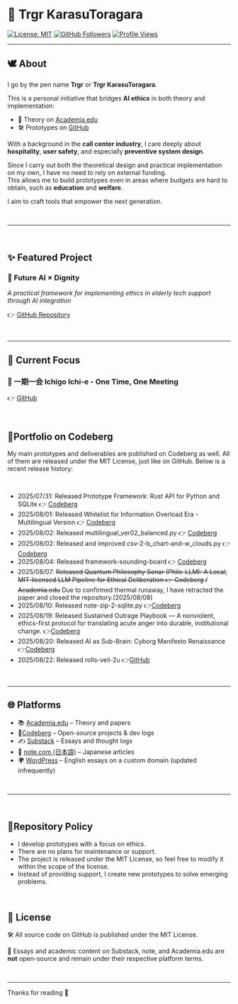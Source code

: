 # 🧭 Trgr KarasuToragara

[![License: MIT](https://img.shields.io/badge/license-MIT-green.svg)](https://github.com/trgr-karasutoragara?tab=repositories)
[![GitHub Followers](https://img.shields.io/github/followers/trgr-karasutoragara?style=social)](https://github.com/trgr-karasutoragara)
[![Profile Views](https://komarev.com/ghpvc/?username=trgr-karasutoragara&color=blue)](https://github.com/trgr-karasutoragara)

---

## 🕊️ About

I go by the pen name **Trgr** or **Trgr KarasuToragara**.

This is a personal initiative that bridges **AI ethics** in both theory and implementation:
- 🧠 Theory on [Academia.edu](https://independent.academia.edu/TrgrKarasuToragara)
- 🛠️ Prototypes on [GitHub](https://github.com/trgr-karasutoragara)

With a background in the **call center industry**, I care deeply about **hospitality**, **user safety**, and especially **preventive system design**.

Since I carry out both the theoretical design and practical implementation on my own, I have no need to rely on external funding.  
This allows me to build prototypes even in areas where budgets are hard to obtain, such as **education** and **welfare**.

I aim to craft tools that empower the next generation.

<br>

---

<br>

## ✨ Featured Project

### 🔧 Future AI × Dignity  
*A practical framework for implementing ethics in elderly tech support through AI integration*

👉 [GitHub Repository](https://github.com/trgr-karasutoragara/trgr-karasutoragara.github.io)

<br>

---

## 🔭 Current Focus

### 🧩 一期一会 Ichigo Ichi-e - One Time, One Meeting  
👉 [GitHub](https://github.com/trgr-karasutoragara/zen-info-your-life-is-yours/tree/main/1go1e)

<br>

## 🦋Portfolio on Codeberg
My main prototypes and deliverables are published on Codeberg as well. All of them are released under the MIT License, just like on GitHub. Below is a recent release history:

<br>

- 2025/07/31: Released Prototype Framework: Rust API for Python and SQLite 👉 [Codeberg](https://codeberg.org/trgr/rust-api-4-py-and-sql)
- 2025/08/01: Released Whitelist for Information Overload Era - Multilingual Version 👉 [Codeberg](https://codeberg.org/trgr/HumanitiesToolkit/src/branch/main/information-overload/rss-news/)
- 2025/08/02: Released multilingual_ver02_balanced.py 👉 [Codeberg](https://codeberg.org/trgr/HumanitiesToolkit/src/branch/main/information-overload/rss-news#update-jst-2025-08-02-00-12-multilingual_ver02_balanced-py-https-codeberg-org-trgr-humanitiestoolkit-src-branch-main-information-overload-rss-news-multilingual_ver02_balanced-py)
- 2025/08/02: Released and improved csv-2-b_chart-and-w_clouds.py 👉 [Codeberg](https://codeberg.org/trgr/HumanitiesToolkit/src/branch/main/information-overload/rss-news#csv-2-b_chart-and-w_clouds-py)
- 2025/08/04: Released framework-sounding-board 👉 [Codeberg](https://codeberg.org/trgr/HumanitiesToolkit/src/branch/main/education/framework-sounding-board)
- 2025/08/07: ~~Released Quantum Philosophy Sonar (Philo-LLM): A Local, MIT-licensed LLM Pipeline for Ethical Deliberation 👉 Codeberg / Academia.edu~~ Due to confirmed thermal runaway, I have retracted the paper and closed the repository.(2025/08/08)
- 2025/08/10: Released note-zip-2-sqlite.py 👉[Codeberg](https://codeberg.org/trgr/HumanitiesToolkit/src/branch/main/nz2s)
- 2025/08/19: Released Sustained Outrage Playbook — A nonviolent, ethics-first protocol for translating acute anger into durable, institutional change. 👉[Codeberg](https://codeberg.org/trgr/HumanitiesToolkit/src/branch/main/sustained-outrage-playbook/)
- 2025/08/20: Released AI as Sub-Brain: Cyborg Manifesto Renaissance 👉[Codeberg](https://codeberg.org/trgr/cyborg-manifesto-renaissance/)
- 2025/08/22: Released rolls-veil-2u 👉[GitHub](https://github.com/trgr-karasutoragara/rolls-veil-2u/)





<br>

---

## 🌐 Platforms

- 📚 [Academia.edu](https://independent.academia.edu/TrgrKarasuToragara) – Theory and papers
- 🦋[Codeberg](https://codeberg.org/trgr/) – Open-source projects & dev logs
- ✍️ [Substack](https://trgrkarasutoragara.substack.com/) – Essays and thought logs  
- 📝 [note.com (日本語)](https://note.com/karasu_toragara) – Japanese articles  
- 🌍 [WordPress](https://trgr-lab.com/) – English essays on a custom domain (updated infrequently)


<br>

---

<br>

## 🔧Repository Policy

- I develop prototypes with a focus on ethics.
- There are no plans for maintenance or support.
- The project is released under the MIT License, so feel free to modify it within the scope of the license.
- Instead of providing support, I create new prototypes to solve emerging problems.

<br>

## 📄 License

🛠️ All source code on GitHub is published under the MIT License.  

📝 Essays and academic content on Substack, note, and Academia.edu are **not** open-source and remain under their respective platform terms.


<br>

---

Thanks for reading 🙏
